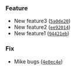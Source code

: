### Feature
* New feature3 ([`5a0de20`](https://github.com/mrjk/python-project-poetry-template/commit/5a0de20e0dde7f735c707908d088992fbe658f73))
* New feature2 ([`ee92014`](https://github.com/mrjk/python-project-poetry-template/commit/ee920144e9df7f27d09b38a0b253b6ec44d0516b))
* New feature1 ([`94421eb`](https://github.com/mrjk/python-project-poetry-template/commit/94421eb7b0b4b1edca41ffe8e6e84ed2ab3793d7))

### Fix
* Mike bugs ([`4e0ec4e`](https://github.com/mrjk/python-project-poetry-template/commit/4e0ec4e20e07f235aeb3c6625f255a132bc3a929))
